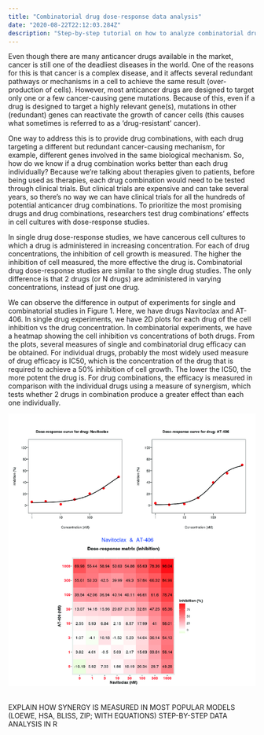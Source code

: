 ```yaml
---
title: "Combinatorial drug dose-response data analysis"
date: "2020-08-22T22:12:03.284Z"
description: "Step-by-step tutorial on how to analyze combinatorial drug dose-response data and derive measures of combinatorial drug efficacy."
---
```



Even though there are many anticancer drugs available in the market, cancer is still one of the deadliest diseases in the world. One of the reasons for this is that cancer is a complex disease, and it affects several redundant pathways or mechanisms in a cell to achieve the same result (over-production of cells). However, most anticancer drugs are designed to target only one or a few cancer-causing gene mutations. Because of this, even if a drug is designed to target a highly relevant gene(s), mutations in other (redundant) genes can reactivate the growth of cancer cells (this causes what sometimes is referred to as a ‘drug-resistant’ cancer). 

One way to address this is to provide drug combinations, with each drug targeting a different but redundant cancer-causing mechanism, for example, different genes involved in the same biological mechanism. So, how do we know if a drug combination works better than each drug individually? Because we’re talking about therapies given to patients, before being used as therapies, each drug combination would need to be tested through clinical trials. But clinical trials are expensive and can take several years, so there’s no way we can have clinical trials for all the hundreds of potential anticancer drug combinations. To prioritize the most promising drugs and drug combinations, researchers test drug combinations’ effects in cell cultures with dose-response studies.

In single drug dose-response studies, we have cancerous cell cultures to which a drug is administered in increasing concentration. For each of drug concentrations, the inhibition of cell growth is measured. The higher the inhibition of cell measured, the more effective the drug is. Combinatorial drug dose-response studies are similar to the single drug studies. The only difference is that 2 drugs (or N drugs) are administered in varying concentrations, instead of just one drug. 

We can observe the difference in output of experiments for single and combinatorial studies in Figure 1. Here, we have drugs Navitoclax and AT-406. In single drug experiments, we have 2D plots for each drug of the cell inhibition vs the drug concentration. In combinatorial experiments, we have a heatmap showing the cell inhibition vs concentrations of both drugs. From the plots, several measures of single and combinatorial drug efficacy can be obtained. For individual drugs, probably the most widely used measure of drug efficacy is IC50, which is the concentration of the drug that is required to achieve a 50% inhibition of cell growth. The lower the IC50, the more potent the drug is. For drug combinations, the efficacy is measured in comparison with the individual drugs using a measure of synergism, which tests whether 2 drugs in combination produce a greater effect than each one individually. 


![alt text](images/figure_1.jpg "Figure 1")

<br>
EXPLAIN HOW SYNERGY IS MEASURED IN MOST POPULAR MODELS (LOEWE, HSA, BLISS, ZIP; WITH EQUATIONS)
STEP-BY-STEP DATA ANALYSIS IN R